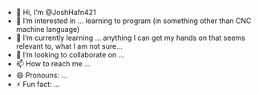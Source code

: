 - 👋 Hi, I’m @JoshHafn421
- 👀 I’m interested in ... learning to program (in something other than CNC machine language)
- 🌱 I’m currently learning ... anything I can get my hands on that seems relevant to, what I am not sure...
- 💞️ I’m looking to collaborate on ...
- 📫 How to reach me ...
- 😄 Pronouns: ...
- ⚡ Fun fact: ...

<!---
JoshHafn421/JoshHafn421 is a ✨ special ✨ repository because its `README.md` (this file) appears on your GitHub profile.
You can click the Preview link to take a look at your changes.
--->
